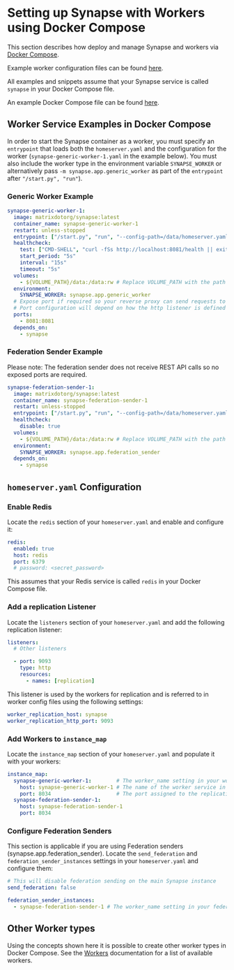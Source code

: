 # Setting up Synapse with Workers using Docker Compose

This section describes how deploy and manage Synapse and workers via [Docker Compose](https://docs.docker.com/compose/).

Example worker configuration files can be found [here](workers).

All examples and snippets assume that your Synapse service is called `synapse` in your Docker Compose file.

An example Docker Compose file can be found [here](docker-compose.yaml).

## Worker Service Examples in Docker Compose

In order to start the Synapse container as a worker, you must specify an `entrypoint` that loads both the `homeserver.yaml` and the configuration for the worker (`synapse-generic-worker-1.yaml` in the example below). You must also include the worker type in the environment variable `SYNAPSE_WORKER` or alternatively pass `-m synapse.app.generic_worker` as part of the `entrypoint` after `"/start.py", "run"`).

### Generic Worker Example

```yaml
synapse-generic-worker-1:
  image: matrixdotorg/synapse:latest
  container_name: synapse-generic-worker-1
  restart: unless-stopped
  entrypoint: ["/start.py", "run", "--config-path=/data/homeserver.yaml", "--config-path=/data/workers/synapse-generic-worker-1.yaml"]
  healthcheck:
    test: ["CMD-SHELL", "curl -fSs http://localhost:8081/health || exit 1"]
    start_period: "5s"
    interval: "15s"
    timeout: "5s"
  volumes:
    - ${VOLUME_PATH}/data:/data:rw # Replace VOLUME_PATH with the path to your Synapse volume
  environment:
    SYNAPSE_WORKER: synapse.app.generic_worker
  # Expose port if required so your reverse proxy can send requests to this worker
  # Port configuration will depend on how the http listener is defined in the worker configuration file
  ports:
    - 8081:8081
  depends_on:
    - synapse
```

### Federation Sender Example

Please note: The federation sender does not receive REST API calls so no exposed ports are required.

```yaml
synapse-federation-sender-1:
  image: matrixdotorg/synapse:latest
  container_name: synapse-federation-sender-1
  restart: unless-stopped
  entrypoint: ["/start.py", "run", "--config-path=/data/homeserver.yaml", "--config-path=/data/workers/synapse-federation-sender-1.yaml"]
  healthcheck:
    disable: true
  volumes:
    - ${VOLUME_PATH}/data:/data:rw # Replace VOLUME_PATH with the path to your Synapse volume
  environment:
    SYNAPSE_WORKER: synapse.app.federation_sender
  depends_on:
    - synapse
```

## `homeserver.yaml` Configuration

### Enable Redis

Locate the `redis` section of your `homeserver.yaml` and enable and configure it:

```yaml
redis:
  enabled: true
  host: redis
  port: 6379
  # password: <secret_password>  
```

This assumes that your Redis service is called `redis` in your Docker Compose file.

### Add a replication Listener

Locate the `listeners` section of your `homeserver.yaml` and add the following replication listener:

```yaml
listeners:
  # Other listeners

  - port: 9093
    type: http
    resources:
      - names: [replication]
```

This listener is used by the workers for replication and is referred to in worker config files using the following settings:

```yaml
worker_replication_host: synapse
worker_replication_http_port: 9093
```

### Add Workers to `instance_map`

Locate the `instance_map` section of your `homeserver.yaml` and populate it with your workers:

```yaml
instance_map:
  synapse-generic-worker-1:        # The worker_name setting in your worker configuration file
    host: synapse-generic-worker-1 # The name of the worker service in your Docker Compose file
    port: 8034                     # The port assigned to the replication listener in your worker config file
  synapse-federation-sender-1:
    host: synapse-federation-sender-1
    port: 8034
```

### Configure Federation Senders

This section is applicable if you are using Federation senders (synapse.app.federation_sender). Locate the `send_federation` and `federation_sender_instances` settings in your `homeserver.yaml` and configure them:

```yaml
# This will disable federation sending on the main Synapse instance
send_federation: false

federation_sender_instances:
  - synapse-federation-sender-1 # The worker_name setting in your federation sender worker configuration file
```

## Other Worker types

Using the concepts shown here it is possible to create other worker types in Docker Compose. See the [Workers](https://matrix-org.github.io/synapse/latest/workers.html#available-worker-applications) documentation for a list of available workers.
